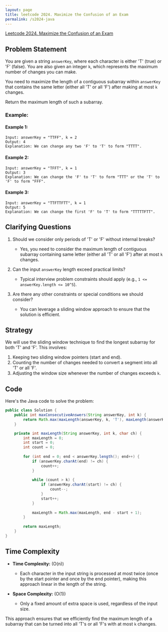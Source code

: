 ```yaml
---
layout: page
title: leetcode 2024. Maximize the Confusion of an Exam
permalink: /s2024-java
---
```

[Leetcode 2024. Maximize the Confusion of an Exam](https://algoadvance.github.io/algoadvance/l2024)
## Problem Statement

You are given a string `answerKey`, where each character is either 'T' (true) or 'F' (false). You are also given an integer `k`, which represents the maximum number of changes you can make.

You need to maximize the length of a contiguous subarray within `answerKey` that contains the same letter (either all 'T' or all 'F') after making at most `k` changes. 

Return the maximum length of such a subarray.

### Example:

#### Example 1:
```
Input: answerKey = "TTFF", k = 2
Output: 4
Explanation: We can change any two 'F' to 'T' to form "TTTT".
```

#### Example 2:
```
Input: answerKey = "TFFT", k = 1
Output: 3
Explanation: We can change the 'F' to 'T' to form "TTT" or the 'T' to 'F' to form "FFF".
```

#### Example 3:
```
Input: answerKey = "TTFTTFTT", k = 1
Output: 5
Explanation: We can change the first 'F' to 'T' to form "TTTTTFTT".
```

## Clarifying Questions

1. Should we consider only periods of 'T' or 'F' without internal breaks?
   - Yes, you need to consider the maximum length of contiguous subarray containing same letter (either all 'T' or all 'F') after at most `k` changes.

2. Can the input `answerKey` length exceed practical limits?
   - Typical interview problem constraints should apply (e.g., `1 <= answerKey.length <= 10^5`).

3. Are there any other constraints or special conditions we should consider?
   - You can leverage a sliding window approach to ensure that the solution is efficient.

## Strategy

We will use the sliding window technique to find the longest subarray for both 'T' and 'F'. This involves:

1. Keeping two sliding window pointers (start and end).
2. Counting the number of changes needed to convert a segment into all 'T' or all 'F'.
3. Adjusting the window size whenever the number of changes exceeds `k`.

## Code

Here's the Java code to solve the problem:

```java
public class Solution {
    public int maxConsecutiveAnswers(String answerKey, int k) {
        return Math.max(maxLength(answerKey, k, 'T'), maxLength(answerKey, k, 'F'));
    }

    private int maxLength(String answerKey, int k, char ch) {
        int maxLength = 0;
        int start = 0;
        int count = 0;
        
        for (int end = 0; end < answerKey.length(); end++) {
            if (answerKey.charAt(end) != ch) {
                count++;
            }
            
            while (count > k) {
                if (answerKey.charAt(start) != ch) {
                    count--;
                }
                start++;
            }
            
            maxLength = Math.max(maxLength, end - start + 1);
        }
        
        return maxLength;
    }
}
```

## Time Complexity

- **Time Complexity:** \(O(n)\)
  - Each character in the input string is processed at most twice (once by the start pointer and once by the end pointer), making this approach linear in the length of the string.
  
- **Space Complexity:** \(O(1)\)
  - Only a fixed amount of extra space is used, regardless of the input size.

This approach ensures that we efficiently find the maximum length of a subarray that can be turned into all 'T's or all 'F's with at most `k` changes.